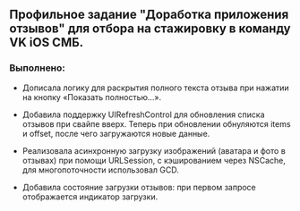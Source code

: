 ## Профильное задание "Доработка приложения отзывов" для отбора на стажировку в команду VK iOS СМБ.

### Выполнено:

* Дописала логику для раскрытия полного текста отзыва при нажатии на кнопку «Показать полностью…».

* Добавила поддержку UIRefreshControl для обновления списка отзывов при свайпе вверх. Теперь при обновлении обнуляются items и offset, после чего загружаются новые данные.

* Реализовала асинхронную загрузку изображений (аватара и фото в отзывах) при помощи URLSession, с кэшированием через NSCache, для многопоточности использовал GCD. 

* Добавила состояние загрузки отзывов: при первом запросе отображается индикатор загрузки.

